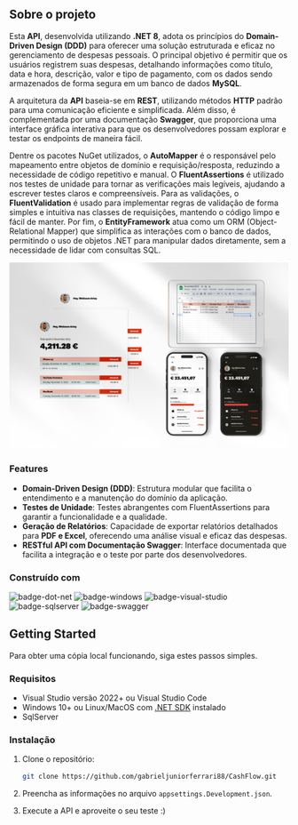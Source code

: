 ## Sobre o projeto

Esta **API**, desenvolvida utilizando **.NET 8**, adota os princípios do **Domain-Driven Design (DDD)** para oferecer uma solução estruturada e eficaz no gerenciamento de despesas pessoais. O principal objetivo é permitir que os usuários registrem suas despesas, detalhando informações como título, data e hora, descrição, valor e tipo de pagamento, com os dados sendo armazenados de forma segura em um banco de dados **MySQL**.

A arquitetura da **API** baseia-se em **REST**, utilizando métodos **HTTP** padrão para uma comunicação eficiente e simplificada. Além disso, é complementada por uma documentação **Swagger**, que proporciona uma interface gráfica interativa para que os desenvolvedores possam explorar e testar os endpoints de maneira fácil.

Dentre os pacotes NuGet utilizados, o **AutoMapper** é o responsável pelo mapeamento entre objetos de domínio e requisição/resposta, reduzindo a necessidade de código repetitivo e manual. O **FluentAssertions** é utilizado nos testes de unidade para tornar as verificações mais legíveis, ajudando a escrever testes claros e compreensíveis. Para as validações, o **FluentValidation** é usado para implementar regras de validação de forma simples e intuitiva nas classes de requisições, mantendo o código limpo e fácil de manter. Por fim, o **EntityFramework** atua como um ORM (Object-Relational Mapper) que simplifica as interações com o banco de dados, permitindo o uso de objetos .NET para manipular dados diretamente, sem a necessidade de lidar com consultas SQL.

![hero-image]

### Features

- **Domain-Driven Design (DDD)**: Estrutura modular que facilita o entendimento e a manutenção do domínio da aplicação.
- **Testes de Unidade**: Testes abrangentes com FluentAssertions para garantir a funcionalidade e a qualidade.
- **Geração de Relatórios**: Capacidade de exportar relatórios detalhados para **PDF e Excel**, oferecendo uma análise visual e eficaz das despesas.
- **RESTful API com Documentação Swagger**: Interface documentada que facilita a integração e o teste por parte dos desenvolvedores.

### Construído com

![badge-dot-net]
![badge-windows]
![badge-visual-studio]
![badge-sqlserver]
![badge-swagger]

## Getting Started

Para obter uma cópia local funcionando, siga estes passos simples.

### Requisitos

* Visual Studio versão 2022+ ou Visual Studio Code
* Windows 10+ ou Linux/MacOS com [.NET SDK][dot-net-sdk] instalado
* SqlServer

### Instalação

1. Clone o repositório:
    ```sh
    git clone https://github.com/gabrieljuniorferrari88/CashFlow.git
    ```

2. Preencha as informações no arquivo `appsettings.Development.json`.
3. Execute a API e aproveite o seu teste :)

<!-- Links -->
[dot-net-sdk]: https://dotnet.microsoft.com/en-us/download/dotnet/8.0

<!-- Images -->
[hero-image]: images/heroimage.png

<!-- Badges -->
[badge-dot-net]: https://img.shields.io/badge/.NET-512BD4?logo=dotnet&logoColor=fff&style=for-the-badge
[badge-windows]: https://img.shields.io/badge/Windows-0078D4?logo=windows&logoColor=fff&style=for-the-badge
[badge-visual-studio]: https://img.shields.io/badge/Visual%20Studio-5C2D91?logo=visualstudio&logoColor=fff&style=for-the-badge
[badge-sqlserver]: https://img.shields.io/badge/SqlServer-4479A1?logo=sqlserver&logoColor=fff&style=for-the-badge
[badge-swagger]: https://img.shields.io/badge/Swagger-85EA2D?logo=swagger&logoColor=000&style=for-the-badge
